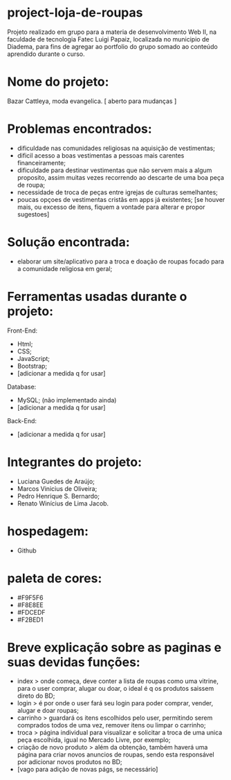 # project-loja-de-roupas
  Projeto realizado em grupo para a materia de desenvolvimento Web II, na faculdade de tecnologia Fatec Luigi Papaiz, localizada no municipio de Diadema, para fins de agregar ao portfolio do grupo somado ao conteúdo aprendido durante o curso.

# Nome do projeto: 
Bazar Cattleya, moda evangelica. [ aberto para mudanças ]

# Problemas encontrados: 
- dificuldade nas comunidades religiosas na aquisição de vestimentas; 
- dificil acesso a boas vestimentas a pessoas mais carentes financeiramente;
- dificuldade para destinar vestimentas que não servem mais a algum proposito, assim muitas vezes recorrendo ao descarte de uma boa peça de roupa;
- necessidade de troca de peças entre igrejas de culturas semelhantes;
- poucas opçoes de vestimentas cristãs em apps já existentes;
[se houver mais, ou excesso de itens, fiquem a vontade para alterar e propor sugestoes]

# Solução encontrada: 
- elaborar um site/aplicativo para a troca e doação de roupas focado para a comunidade religiosa em geral;

# Ferramentas usadas durante o projeto:
Front-End:
  - Html;
  - CSS;
  - JavaScript;
  - Bootstrap;
  - [adicionar a medida q for usar]

Database:
  - MySQL; (não implementado ainda)
  - [adicionar a medida q for usar]

Back-End:
  - [adicionar a medida q for usar]

# Integrantes do projeto: 
- Luciana Guedes de Araújo;
- Marcos Vinicius de Oliveira;
- Pedro Henrique S. Bernardo;
- Renato Winícius de Lima Jacob.

# hospedagem: 
- Github

# paleta de cores:
- #F9F5F6
- #F8E8EE
- #FDCEDF
- #F2BED1

# Breve explicação sobre as paginas e suas devidas funções:
- index > onde começa, deve conter a lista de roupas como uma vitrine, para o user comprar, alugar ou doar, o ideal é q os produtos saissem direto do BD;
- login > é por onde o user fará seu login para poder comprar, vender, alugar e doar roupas;
- carrinho > guardará os itens escolhidos pelo user, permitindo serem comprados todos de uma vez, remover itens ou limpar o carrinho;
- troca > página individual para visualizar e solicitar a troca de uma unica peça escolhida, igual no Mercado Livre, por exemplo;
- criação de novo produto > além da obtenção, também haverá uma página para criar novos anuncios de roupas, sendo esta responsável por adicionar novos produtos no BD;
- [vago para adição de novas págs, se necessário]
